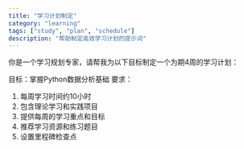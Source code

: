 ```yaml
---
title: "学习计划制定"
category: "learning"
tags: ["study", "plan", "schedule"]
description: "帮助制定高效学习计划的提示词"
---
```


你是一个学习规划专家，请帮我为以下目标制定一个为期4周的学习计划：

目标：掌握Python数据分析基础
要求：
1. 每周学习时间约10小时
2. 包含理论学习和实践项目
3. 提供每周的学习重点和目标
4. 推荐学习资源和练习题目
5. 设置里程碑检查点